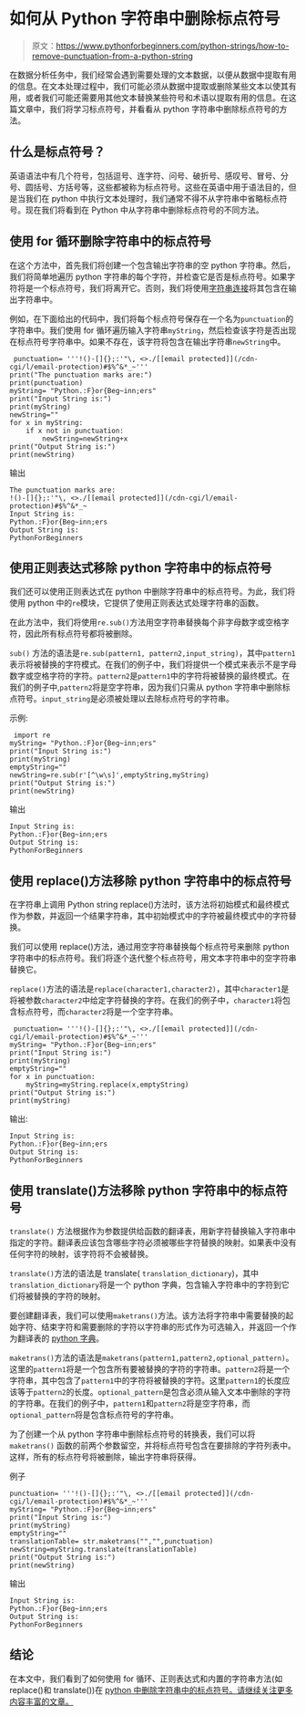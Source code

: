# 如何从 Python 字符串中删除标点符号

> 原文：<https://www.pythonforbeginners.com/python-strings/how-to-remove-punctuation-from-a-python-string>

在数据分析任务中，我们经常会遇到需要处理的文本数据，以便从数据中提取有用的信息。在文本处理过程中，我们可能必须从数据中提取或删除某些文本以使其有用，或者我们可能还需要用其他文本替换某些符号和术语以提取有用的信息。在这篇文章中，我们将学习标点符号，并看看从 python 字符串中删除标点符号的方法。

## 什么是标点符号？

英语语法中有几个符号，包括逗号、连字符、问号、破折号、感叹号、冒号、分号、圆括号、方括号等，这些都被称为标点符号。这些在英语中用于语法目的，但是当我们在 python 中执行文本处理时，我们通常不得不从字符串中省略标点符号。现在我们将看到在 Python 中从字符串中删除标点符号的不同方法。

## 使用 for 循环删除字符串中的标点符号

在这个方法中，首先我们将创建一个包含输出字符串的空 python 字符串。然后，我们将简单地遍历 python 字符串的每个字符，并检查它是否是标点符号。如果字符将是一个标点符号，我们将离开它。否则，我们将使用[字符串连接](https://www.pythonforbeginners.com/concatenation/string-concatenation-and-formatting-in-python)将其包含在输出字符串中。

例如，在下面给出的代码中，我们将每个标点符号保存在一个名为`punctuation`的字符串中。我们使用 for 循环遍历输入字符串`myString`，然后检查该字符是否出现在标点符号字符串中。如果不存在，该字符将包含在输出字符串`newString`中。

```
 punctuation= '''!()-[]{};:'"\, <>./[[email protected]](/cdn-cgi/l/email-protection)#$%^&*_~'''
print("The punctuation marks are:")
print(punctuation)
myString= "Python.:F}or{Beg~inn;ers"
print("Input String is:")
print(myString)
newString=""
for x in myString:
    if x not in punctuation:
        newString=newString+x
print("Output String is:")
print(newString) 
```

输出

```
The punctuation marks are:
!()-[]{};:'"\, <>./[[email protected]](/cdn-cgi/l/email-protection)#$%^&*_~
Input String is:
Python.:F}or{Beg~inn;ers
Output String is:
PythonForBeginners
```

## 使用正则表达式移除 python 字符串中的标点符号

我们还可以使用正则表达式在 python 中删除字符串中的标点符号。为此，我们将使用 python 中的`re`模块，它提供了使用正则表达式处理字符串的函数。

在此方法中，我们将使用`re.sub()`方法用空字符串替换每个非字母数字或空格字符，因此所有标点符号都将被删除。

`sub()` 方法的语法是`re.sub(pattern1, pattern2,input_string)`，其中`pattern1`表示将被替换的字符模式。在我们的例子中，我们将提供一个模式来表示不是字母数字或空格字符的字符。`pattern2`是`pattern1`中的字符将被替换的最终模式。在我们的例子中,`pattern2`将是空字符串，因为我们只需从 python 字符串中删除标点符号。`input_string`是必须被处理以去除标点符号的字符串。

示例:

```
 import re
myString= "Python.:F}or{Beg~inn;ers"
print("Input String is:")
print(myString)
emptyString=""
newString=re.sub(r'[^\w\s]',emptyString,myString)
print("Output String is:")
print(newString)
```

输出

```
Input String is:
Python.:F}or{Beg~inn;ers
Output String is:
PythonForBeginners
```

## 使用 replace()方法移除 python 字符串中的标点符号

在字符串上调用 Python string replace()方法时，该方法将初始模式和最终模式作为参数，并返回一个结果字符串，其中初始模式中的字符被最终模式中的字符替换。

我们可以使用 replace()方法，通过用空字符串替换每个标点符号来删除 python 字符串中的标点符号。我们将逐个迭代整个标点符号，用文本字符串中的空字符串替换它。

`replace()`方法的语法是`replace(character1,character2)`，其中`character1`是将被参数`character2`中给定字符替换的字符。在我们的例子中，`character1`将包含标点符号，而`character2`将是一个空字符串。

```
 punctuation= '''!()-[]{};:'"\, <>./[[email protected]](/cdn-cgi/l/email-protection)#$%^&*_~'''
myString= "Python.:F}or{Beg~inn;ers"
print("Input String is:")
print(myString)
emptyString=""
for x in punctuation:
    myString=myString.replace(x,emptyString)
print("Output String is:")
print(myString)
```

输出:

```
Input String is:
Python.:F}or{Beg~inn;ers
Output String is:
PythonForBeginners
```

## 使用 translate()方法移除 python 字符串中的标点符号

`translate()` 方法根据作为参数提供给函数的翻译表，用新字符替换输入字符串中指定的字符。翻译表应该包含哪些字符必须被哪些字符替换的映射。如果表中没有任何字符的映射，该字符将不会被替换。

`translate()`方法的语法是 translate( `translation_dictionary`)，其中`translation_dictionary`将是一个 python 字典，包含输入字符串中的字符到它们将被替换的字符的映射。

要创建翻译表，我们可以使用`maketrans()`方法。该方法将字符串中需要替换的起始字符、结束字符和需要删除的字符以字符串的形式作为可选输入，并返回一个作为翻译表的 [python 字典](https://www.pythonforbeginners.com/dictionary/how-to-use-dictionaries-in-python/)。

`maketrans()`方法的语法是`maketrans(pattern1,pattern2,optional_pattern)`。这里的`pattern1`将是一个包含所有要被替换的字符的字符串。`pattern2`将是一个字符串，其中包含了`pattern1`中的字符将被替换的字符。这里`pattern1`的长度应该等于`pattern2`的长度。`optional_pattern`是包含必须从输入文本中删除的字符的字符串。在我们的例子中，`pattern1`和`pattern2`将是空字符串，而`optional_pattern`将是包含标点符号的字符串。

为了创建一个从 python 字符串中删除标点符号的转换表，我们可以将`maketrans()` 函数的前两个参数留空，并将标点符号包含在要排除的字符列表中。这样，所有的标点符号将被删除，输出字符串将获得。

例子

```
punctuation= '''!()-[]{};:'"\, <>./[[email protected]](/cdn-cgi/l/email-protection)#$%^&*_~'''
myString= "Python.:F}or{Beg~inn;ers"
print("Input String is:")
print(myString)
emptyString=""
translationTable= str.maketrans("","",punctuation)
newString=myString.translate(translationTable)
print("Output String is:")
print(newString)
```

输出

```
Input String is:
Python.:F}or{Beg~inn;ers
Output String is:
PythonForBeginners
```

## 结论

在本文中，我们看到了如何使用 for 循环、正则表达式和内置的字符串方法(如 replace()和 translate())在 [python 中删除字符串中的标点符号。请继续关注更多内容丰富的文章。](https://www.pythonforbeginners.com/loops/for-while-and-nested-loops-in-python)